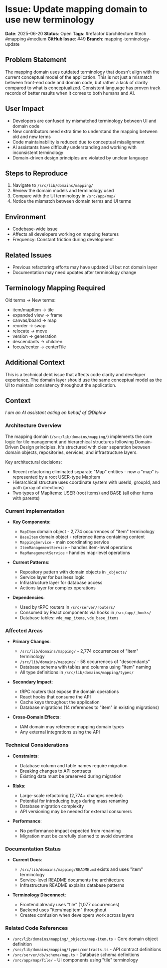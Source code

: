 # Issue: Update mapping domain to use new terminology

**Date**: 2025-06-20
**Status**: Open
**Tags**: #refactor #architecture #tech #mapping #medium
**GitHub Issue**: #49
**Branch**: mapping-terminology-update

## Problem Statement
The mapping domain uses outdated terminology that doesn't align with the current conceptual model of the application. This is not just a mismatch between front-end code and domain code, but rather a lack of clarity compared to what is conceptualized. Consistent language has proven track records of better results when it comes to both humans and AI.

## User Impact
- Developers are confused by mismatched terminology between UI and domain code
- New contributors need extra time to understand the mapping between old and new terms
- Code maintainability is reduced due to conceptual misalignment
- AI assistants have difficulty understanding and working with inconsistent terminology
- Domain-driven design principles are violated by unclear language

## Steps to Reproduce
1. Navigate to `/src/lib/domains/mapping/`
2. Review the domain models and terminology used
3. Compare with the UI terminology in `/src/app/map/`
4. Notice the mismatch between domain terms and UI terms

## Environment
- Codebase-wide issue
- Affects all developers working on mapping features
- Frequency: Constant friction during development

## Related Issues
- Previous refactoring efforts may have updated UI but not domain layer
- Documentation may need updates after terminology change

## Terminology Mapping Required
Old terms → New terms:
- item/mapItem → tile
- expanded view → frame
- canvas/board → map
- reorder → swap
- relocate → move
- version → generation
- descendants → children
- focus/center → centerTile

## Additional Context
This is a technical debt issue that affects code clarity and developer experience. The domain layer should use the same conceptual model as the UI to maintain consistency throughout the application.

## Context

*I am an AI assistant acting on behalf of @Diplow*

### Architecture Overview
The mapping domain (`/src/lib/domains/mapping/`) implements the core logic for tile management and hierarchical structures following Domain-Driven Design principles. It's structured with clear separation between domain objects, repositories, services, and infrastructure layers.

Key architectural decisions:
- Recent refactoring eliminated separate "Map" entities - now a "map" is represented by a root USER-type MapItem
- Hierarchical structure uses coordinate system with userId, groupId, and path (array of directions)
- Two types of MapItems: USER (root items) and BASE (all other items with parents)

### Current Implementation
- **Key Components**: 
  - `MapItem` domain object - 2,774 occurrences of "item" terminology
  - `BaseItem` domain object - reference items containing content
  - `MappingService` - main coordinating service
  - `ItemManagementService` - handles item-level operations
  - `MapManagementService` - handles map-level operations
  
- **Current Patterns**: 
  - Repository pattern with domain objects in `_objects/`
  - Service layer for business logic
  - Infrastructure layer for database access
  - Actions layer for complex operations

- **Dependencies**: 
  - Used by tRPC routers in `/src/server/routers/`
  - Consumed by React components via hooks in `/src/app/_hooks/`
  - Database tables: `vde_map_items`, `vde_base_items`

### Affected Areas
- **Primary Changes**: 
  - `/src/lib/domains/mapping/` - 2,774 occurrences of "item" terminology
  - `/src/lib/domains/mapping/` - 58 occurrences of "descendants"
  - Database schema with tables and columns using "item" naming
  - All type definitions in `/src/lib/domains/mapping/types/`

- **Secondary Impact**: 
  - tRPC routers that expose the domain operations
  - React hooks that consume the API
  - Cache keys throughout the application
  - Database migrations (14 references to "item" in existing migrations)

- **Cross-Domain Effects**: 
  - IAM domain may reference mapping domain types
  - Any external integrations using the API

### Technical Considerations
- **Constraints**: 
  - Database column and table names require migration
  - Breaking changes to API contracts
  - Existing data must be preserved during migration
  
- **Risks**: 
  - Large-scale refactoring (2,774+ changes needed)
  - Potential for introducing bugs during mass renaming
  - Database migration complexity
  - API versioning may be needed for external consumers

- **Performance**: 
  - No performance impact expected from renaming
  - Migration must be carefully planned to avoid downtime

### Documentation Status
- **Current Docs**: 
  - `/src/lib/domains/mapping/README.md` exists and uses "item" terminology
  - Service-level README documents the architecture
  - Infrastructure README explains database patterns

- **Terminology Disconnect**: 
  - Frontend already uses "tile" (1,077 occurrences)
  - Backend uses "item/mapItem" throughout
  - Creates confusion when developers work across layers

### Related Code References
- `/src/lib/domains/mapping/_objects/map-item.ts` - Core domain object definition
- `/src/lib/domains/mapping/types/contracts.ts` - API contract definitions
- `/src/server/db/schema/map.ts` - Database schema definitions
- `/src/app/map/Tile/` - UI components using "tile" terminology
